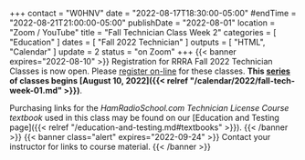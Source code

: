 +++
contact = "W0HNV"
date = "2022-08-17T18:30:00-05:00"
#endTime = "2022-08-21T21:00:00-05:00"
publishDate = "2022-08-01"
location = "Zoom / YouTube"
title = "Fall Technician Class Week 2"
categories = [ "Education" ]
dates = [ "Fall 2022 Technician" ]
outputs = [ "HTML", "Calendar" ]
update = 2
status = "on Zoom"
+++
{{< banner expires="2022-08-10" >}}
Registration for RRRA Fall 2022 Technician Classes is now open. Please
[register on-line](https://www.eventbrite.com/e/class-preparation-for-passing-the-fcc-amateur-radio-technician-class-test-tickets-393444461977)
for these classes. **This
[series](/dates/fall-2022-technician)
of classes begins
[August 10, 2022]({{< relref "/calendar/2022/fall-tech-week-01.md" >}})**.

Purchasing links for the *HamRadioSchool.com Technician License Course
textbook* used in this class may be found on our
[Education and Testing page]({{< relref "/education-and-testing.md#textbooks" >}}).
{{< /banner >}}
{{< banner class="alert" expires="2022-09-24" >}}
Contact your instructor for links to course material.
{{< /banner >}}
